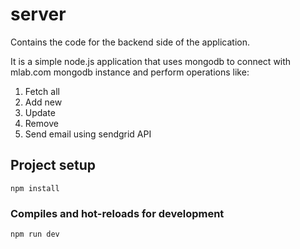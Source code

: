 # server
Contains the code for the backend side of the application.

It is a simple node.js application that uses mongodb to connect with mlab.com mongodb instance and perform operations like:

1. Fetch all
2. Add new
3. Update
4. Remove
5. Send email using sendgrid API


## Project setup
```
npm install
```

### Compiles and hot-reloads for development
```
npm run dev
```
